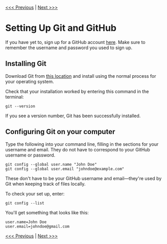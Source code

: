 [<<< Previous](creating_a_cheat_sheet.md)  | [Next >>>](gitaction.md)

# Setting Up Git and GitHub

If you have yet to, sign up for a GitHub account [here](http://github.com/). Make sure to remember the username and password you used to sign up.

## Installing Git

Download Git from [this location](http://git-scm.com/downloads) and install using the normal process for your operating system.

Check that your installation worked by entering this command in the terminal:

	git --version
	
If you see a version number, Git has been successfully installed.

## Configuring Git on your computer

Type the following into your command line, filling in the sections for your username and email. They do not have to correspond to your GitHub username or password.

	git config --global user.name "John Doe"
	git config --global user.email "johndoe@example.com"

These don't have to be your GitHub username and email—they're used by Git when keeping track of files locally.

To check your set up, enter:

	git config --list

You'll get something that looks like this:

	user.name=John Doe
	user.email=johndoe@gmail.com

[<<< Previous](creating_a_cheat_sheet.md)  | [Next >>>](gitaction.md)
